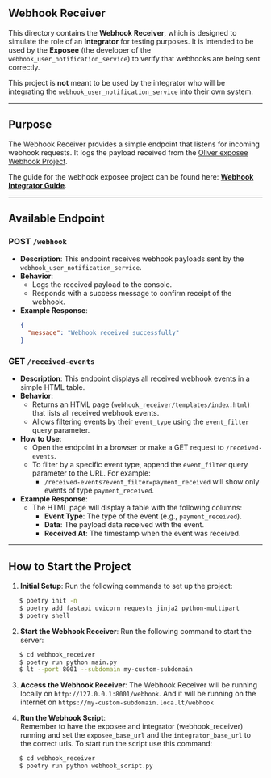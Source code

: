 ## Webhook Receiver

This directory contains the **Webhook Receiver**, which is designed to simulate the role of an **Integrator** for testing purposes. It is intended to be used by the **Exposee** (the developer of the `webhook_user_notification_service`) to verify that webhooks are being sent correctly. 

This project is **not** meant to be used by the integrator who will be integrating the `webhook_user_notification_service` into their own system.

---

## Purpose

The Webhook Receiver provides a simple endpoint that listens for incoming webhook requests. It logs the payload received from the [Oliver exposee Webhook Project](https://github.com/OliverRoat/12a_Expose_and_integrate_with_a_webhook_system/tree/main/webhook).

The guide for the webhook exposee project can be found here: [**Webhook Integrator Guide**](https://github.com/OliverRoat/12a_Expose_and_integrate_with_a_webhook_system/blob/main/README.md).

---

## Available Endpoint

### **POST** `/webhook`
- **Description**: This endpoint receives webhook payloads sent by the `webhook_user_notification_service`.
- **Behavior**: 
  - Logs the received payload to the console.
  - Responds with a success message to confirm receipt of the webhook.
- **Example Response**:
  ```json
  {
    "message": "Webhook received successfully"
  }
  ```

### **GET** `/received-events`
- **Description**: This endpoint displays all received webhook events in a simple HTML table.
- **Behavior**:
  - Returns an HTML page (`webhook_receiver/templates/index.html`) that lists all received webhook events.
  - Allows filtering events by their `event_type` using the `event_filter` query parameter.
- **How to Use**:
  - Open the endpoint in a browser or make a GET request to `/received-events`.
  - To filter by a specific event type, append the `event_filter` query parameter to the URL. For example:
    - `/received-events?event_filter=payment_received` will show only events of type `payment_received`.
- **Example Response**:
  - The HTML page will display a table with the following columns:
    - **Event Type**: The type of the event (e.g., `payment_received`).
    - **Data**: The payload data received with the event.
    - **Received At**: The timestamp when the event was received.

---

## How to Start the Project

1. **Initial Setup**:
   Run the following commands to set up the project:
```bash
   $ poetry init -n
   $ poetry add fastapi uvicorn requests jinja2 python-multipart
   $ poetry shell
```

2. **Start the Webhook Receiver**:
   Run the following command to start the server:
```bash
   $ cd webhook_receiver
   $ poetry run python main.py
   $ lt --port 8001 --subdomain my-custom-subdomain
```

3. **Access the Webhook Receiver**:
   The Webhook Receiver will be running locally on `http://127.0.0.1:8001/webhook`.
   And it will be running on the internet on `https://my-custom-subdomain.loca.lt/webhook`

4. **Run the Webhook Script**:  
   Remember to have the exposee and integrator (webhook_receiver) running and set the `exposee_base_url` and the `integrator_base_url` to the correct urls.
   To start run the script use this command:
```bash
   $ cd webhook_receiver
   $ poetry run python webhook_script.py
```

